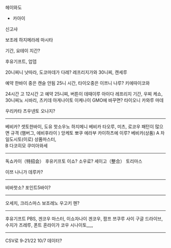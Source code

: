 헤이와도
- 카아이

신고샤

보조레 하지메라레 마시타

기간, 요테이 지간?

후유기프트, 업뎁

20니찌니 낫따라, 도코마데가 다레?
레프리지가와 30니찌, 캔세루

예약 한바이 중은 캔슬 안됨
25니 시간, 타이오중은 이쯔니 나루?
키에따이코와 

24시간 고 12시간 고 
예약 25니찌, 버튼이 데때이루 아이다 
레프리지 기간, 우찌 케쇼, 30니찌노 시바리, 츠키데 아게나이토 이케나이
GMO에 바꾸면? 타이오니 카와루 마데


우리카타 츠우넨토 오나지?

------------------------
베비카? 셋토한바이, 도유 핫소우노 
하지메니 베비카 타오루, 미츠, 로코우
패턴이 많으면 규격 (햄버그, 에비후라이 ) 앙케토 뽀쿠 에라부
카이하츠에 이루?
베비카(상품)
A 차일도시토(이로) 상품마스터,  
B 다코히모
쿠미아와세


------------------------

독쇼카이（特招会）
후유키프토 이쇼? 소우료?
세이고（整合） 토리마스

이쯔 나니가 데루카?

------------------------
비바핫소?
포인트5바이?

------------------------
오세치, 크리스마스
보조레노 우고키 헨?

------------------------
후유기프트
PBS, 겐코우 마스터, 이쇼자나이
겐코우, 팜프 쯔쿠루 사이 
구글 드라이브, 수지가 즈레루, 폰트
혼라이가 코우 시나이토,,,,,

------------------------
CSV로 
9-21/22
10/7 데이터?






